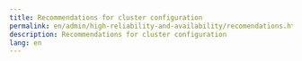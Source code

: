 ```yaml
---
title: Recommendations for cluster configuration
permalink: en/admin/high-reliability-and-availability/recomendations.html
description: Recommendations for cluster configuration
lang: en
---
```



